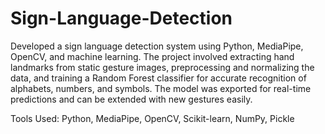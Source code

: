 # Sign-Language-Detection

Developed a sign language detection system using Python, MediaPipe, OpenCV, and machine learning. The project involved extracting hand landmarks from static gesture images, preprocessing and normalizing the data, and training a Random Forest classifier for accurate recognition of alphabets, numbers, and symbols. The model was exported for real-time predictions and can be extended with new gestures easily.

Tools Used: Python, MediaPipe, OpenCV, Scikit-learn, NumPy, Pickle
